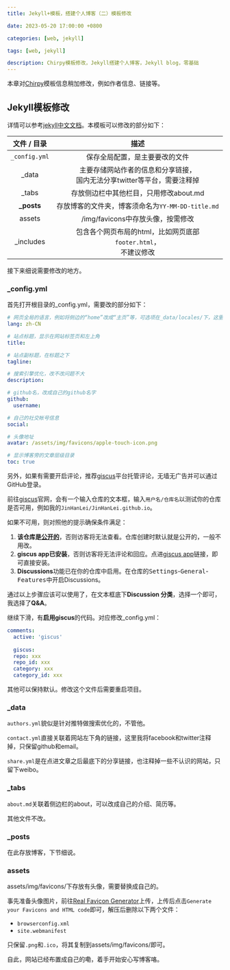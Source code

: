 ```yaml
---
title: Jekyll+模板，搭建个人博客（二）模板修改

date: 2023-05-20 17:00:00 +0800

categories: [web, jekyll] 

tags: [web, jekyll]

description: Chirpy模板修改，Jekyll搭建个人博客，Jekyll blog，零基础
---
```


本章对[Chirpy](https://github.com/cotes2020/jekyll-theme-chirpy)模板信息稍加修改，例如作者信息、链接等。

## Jekyll模板修改

详情可以参考[jekyll中文文档](http://jekyllcn.com/docs/home/)。本模板可以修改的部分如下：

|  文件 / 目录  |                             描述                             |
| :-----------: | :----------------------------------------------------------: |
| `_config.yml` |                保存全局配置，是主要要改的文件                |
|     _data     | 主要存储网站作者的信息和分享链接，<br />国内无法分享twitter等平台，需要注释掉 |
|     _tabs     |            存放侧边栏中其他栏目，只用修改about.md            |
|  **_posts**   |      存放博客的文件夹，博客须命名为`YY-MM-DD-title.md`       |
|    assets     |              /img/favicons中存放头像，按需修改               |
|   _includes   | 包含各个网页布局的html，比如网页底部`footer.html`，<br />不建议修改 |

接下来细说需要修改的地方。

### _config.yml

首先打开根目录的_config.yml，需要改的部分如下：

```yaml
# 网页全局的语言，例如将侧边的“home”改成“主页”等，可选项在_data/locales/下，这里改成中文
lang: zh-CN

# 站点标题，显示在网站标签页和左上角
title:

# 站点副标题，在标题之下
tagline:

# 搜索引擎优化，改不改问题不大
description:

# github名，改成自己的github名字
github:
  username:

# 自己的社交帐号信息
social:

# 头像地址
avatar: /assets/img/favicons/apple-touch-icon.png

# 显示博客旁的文章层级目录
toc: true
```

另外，如果有需要开启评论，推荐[giscus](https://giscus.app)平台托管评论，无墙无广告并可以通过GitHub登录。

前往[giscus](https://giscus.app)官网，会有一个输入仓库的文本框，输入`用户名/仓库名`以测试你的仓库是否可用，例如我的`JinHanLei/JinHanLei.github.io`。

如果不可用，则对照他的提示确保条件满足：

1. **该仓库是[公开的](https://docs.github.com/en/github/administering-a-repository/managing-repository-settings/setting-repository-visibility#making-a-repository-public)**，否则访客将无法查看。仓库创建时默认就是公开的，一般不用改。
2. **giscus app已安装**，否则访客将无法评论和回应。点进[giscus app](https://github.com/apps/giscus)链接，即可直接安装。
3. **Discussions**功能已在你的仓库中启用。在仓库的<kbd>Settings</kbd>-<kbd>General</kbd>-<kbd>Features</kbd>中开启Discussions。

通过以上步骤应该可以使用了，在文本框底下**Discussion 分类**，选择一个即可，我选择了**Q&A**。

继续下滑，有**启用giscus**的代码。对应修改_config.yml：

```yaml
comments:
  active: 'giscus'
  
  giscus:
  repo: xxx
  repo_id: xxx
  category: xxx
  category_id: xxx
```

其他可以保持默认。修改这个文件后需要重启项目。

### _data

`authors.yml`貌似是针对推特做搜索优化的，不管他。

`contact.yml`直接关联着网站左下角的链接，这里我将facebook和twitter注释掉，只保留github和email。

`share.yml`是在点进文章之后最底下的分享链接，也注释掉一些不认识的网站，只留下weibo。

### _tabs

`about.md`关联着侧边栏的about，可以改成自己的介绍、简历等。

其他文件不改。

### _posts

在此存放博客，下节细说。

### assets

assets/img/favicons/下存放有头像，需要替换成自己的。

事先准备头像图片，前往[Real Favicon Generator](https://realfavicongenerator.net/)上传，上传后点击`Generate your Favicons and HTML code`即可，解压后删除以下两个文件：

- `browserconfig.xml`
- `site.webmanifest`

只保留`.png`和`.ico`，将其复制到assets/img/favicons/即可。

自此，网站已经布置成自己的嘞，着手开始安心写博客咯。
